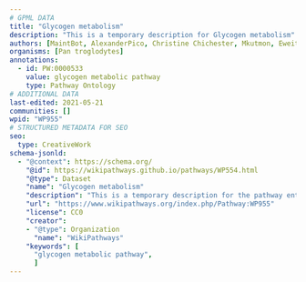 ```yaml
---
# GPML DATA
title: "Glycogen metabolism"
description: "This is a temporary description for Glycogen metabolism"
authors: [MaintBot, AlexanderPico, Christine Chichester, Mkutmon, Eweitz]
organisms: [Pan troglodytes]
annotations:
  - id: PW:0000533
    value: glycogen metabolic pathway
    type: Pathway Ontology
# ADDITIONAL DATA
last-edited: 2021-05-21
communities: []
wpid: "WP955"
# STRUCTURED METADATA FOR SEO
seo:
  type: CreativeWork
schema-jsonld:
  - "@context": https://schema.org/
    "@id": https://wikipathways.github.io/pathways/WP554.html
    "@type": Dataset
    "name": "Glycogen metabolism"
    "description": "This is a temporary description for the pathway entitled: Glycogen metabolism"
    "url": "https://www.wikipathways.org/index.php/Pathway:WP955"
    "license": CC0
    "creator":
    - "@type": Organization
      "name": "WikiPathways"
    "keywords": [
      "glycogen metabolic pathway",
      ]
---
```

